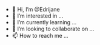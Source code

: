 - 👋 Hi, I’m @Edrijane
- 👀 I’m interested in ...
- 🌱 I’m currently learning ...
- 💞️ I’m looking to collaborate on ...
- 📫 How to reach me ...

<!---
Edrijane/Edrijane is a ✨ special ✨ repository because its `README.md` (this file) appears on your GitHub profile.
You can click the Preview link to take a look at your changes.
--->
